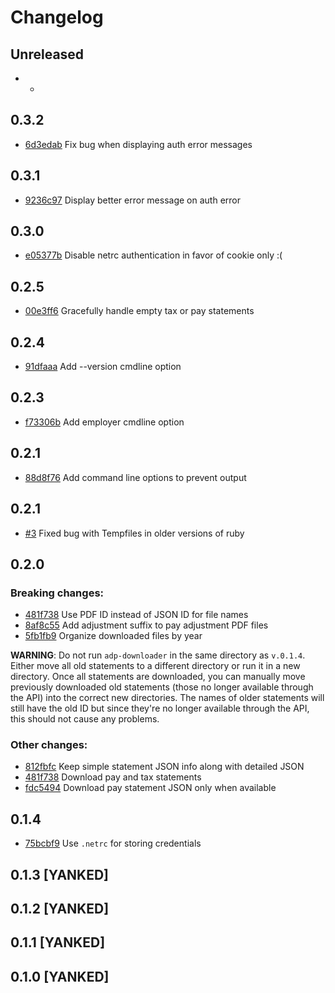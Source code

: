 Changelog
=========

## Unreleased

* -


## 0.3.2

* [6d3edab][] Fix bug when displaying auth error messages

[6d3edab]: ../../commit/6d3edab


## 0.3.1

* [9236c97][] Display better error message on auth error

[9236c97]: ../../commit/9236c97


## 0.3.0

* [e05377b][] Disable netrc authentication in favor of cookie only :(

[e05377b]: ../../commit/e05377b


## 0.2.5

* [00e3ff6][] Gracefully handle empty tax or pay statements

[00e3ff6]: ../../commit/00e3ff6


## 0.2.4

* [91dfaaa][] Add --version cmdline option

[91dfaaa]: ../../commit/91dfaaa


## 0.2.3

* [f73306b][] Add employer cmdline option

[f73306b]: ../../commit/f73306b


## 0.2.1

* [88d8f76][] Add command line options to prevent output

[88d8f76]: ../../commit/88d8f76


## 0.2.1

* [#3][] Fixed bug with Tempfiles in older versions of ruby

[#3]: ../../issues/3


## 0.2.0

### Breaking changes:

* [481f738][] Use PDF ID instead of JSON ID for file names
* [8af8c55][] Add adjustment suffix to pay adjustment PDF files
* [5fb1fb9][] Organize downloaded files by year

[481f738]: ../../commit/481f738
[8af8c55]: ../../commit/8af8c55
[5fb1fb9]: ../../commit/5fb1fb9

**WARNING**: Do not run `adp-downloader` in the same directory as `v.0.1.4`.
Either move all old statements to a different directory or run it in a new
directory.  Once all statements are downloaded, you can manually move
previously downloaded old statements (those no longer available through the
API) into the correct new directories.  The names of older statements will
still have the old ID but since they're no longer available through the API,
this should not cause any problems.

### Other changes:

* [812fbfc][] Keep simple statement JSON info along with detailed JSON
* [481f738][] Download pay and tax statements
* [fdc5494][] Download pay statement JSON only when available

[812fbfc]: ../../commit/812fbfc
[481f738]: ../../commit/481f738
[fdc5494]: ../../commit/fdc5494


## 0.1.4

* [75bcbf9][] Use `.netrc` for storing credentials

[75bcbf9]: ../../commit/75bcbf9


## 0.1.3 [YANKED]
## 0.1.2 [YANKED]
## 0.1.1 [YANKED]
## 0.1.0 [YANKED]
